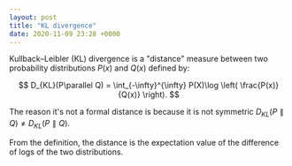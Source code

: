 ```yaml
---
layout: post
title: "KL divergence"
date: 2020-11-09 23:28 +0000
---
```


Kullback–Leibler (KL) divergence is a "distance" measure between two probability distributions $P(x)$ and $Q(x)$ defined by:

$$
D_{KL}(P\parallel Q) = \int_{-\infty}^{\infty} P(X)\log \left( \frac{P(x)}{Q(x)} \right).
$$

The reason it's not a formal distance is because it is not symmetric 
$D_{KL}(P\parallel Q) \ne D_{KL}(P\parallel Q)$.

From the definition, the distance is the expectation value of the difference of logs of the two distributions.
